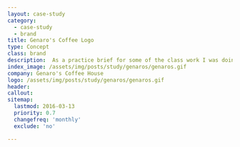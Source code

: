 ```yaml
---
layout: case-study
category:
  - case-study
  - brand
title: Genaro's Coffee Logo
type: Concept
class: brand
description:  As a practice brief for some of the class work I was doing, we were to come up with the logo concepts for a coffee joint. I took it one step further and digitized the iterations.
index_image: /assets/img/posts/study/genaros/genaros.gif
company: Genaro's Coffee House
logo: /assets/img/posts/study/genaros/genaros.gif
header:
callout:
sitemap:
  lastmod: 2016-03-13
  priority: 0.7
  changefreq: 'monthly'
  exclude: 'no'

---
```

